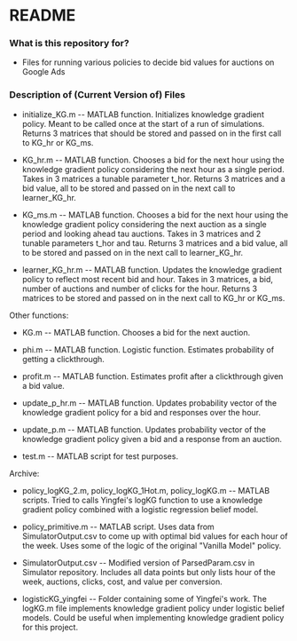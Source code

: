 # README #

### What is this repository for? ###

* Files for running various policies to decide bid values for auctions on Google Ads

### Description of (Current Version of) Files ###

* initialize_KG.m -- MATLAB function. Initializes knowledge gradient policy. Meant to be called once at the start of a run of simulations. Returns 3 matrices that should be stored and passed on in the first call to KG_hr or KG_ms. 

* KG_hr.m -- MATLAB function. Chooses a bid for the next hour using the knowledge gradient policy considering the next hour as a single period. Takes in 3 matrices a tunable parameter t_hor. Returns 3 matrices and a bid value, all to be stored and passed on in the next call to learner_KG_hr.

* KG_ms.m -- MATLAB function. Chooses a bid for the next hour using the knowledge gradient policy considering the next auction as a single period and looking ahead tau auctions. Takes in 3 matrices and 2 tunable parameters t_hor and tau. Returns 3 matrices and a bid value, all to be stored and passed on in the next call to learner_KG_hr.

* learner_KG_hr.m -- MATLAB function. Updates the knowledge gradient policy to reflect most recent bid and hour. Takes in 3 matrices, a bid, number of auctions and number of clicks for the hour. Returns 3 matrices to be stored and passed on in the next call to KG_hr or KG_ms.

Other functions:

* KG.m -- MATLAB function. Chooses a bid for the next auction.

* phi.m -- MATLAB function. Logistic function. Estimates probability of getting a clickthrough.

* profit.m -- MATLAB function. Estimates profit after a clickthrough given a bid value.

* update_p_hr.m -- MATLAB function. Updates probability vector of the knowledge gradient policy for a bid and responses over the hour. 

* update_p.m -- MATLAB function. Updates probability vector of the knowledge gradient policy given a bid and a response from an auction.

* test.m -- MATLAB script for test purposes. 

Archive:

* policy_logKG_2.m, policy_logKG_1Hot.m, policy_logKG.m -- MATLAB scripts. Tried to calls Yingfei's logKG function to use a knowledge gradient policy combined with a logistic regression belief model. 

* policy_primitive.m -- MATLAB script. Uses data from SimulatorOutput.csv to come up with optimal bid values for each hour of the week. Uses some of the logic of the original "Vanilla Model" policy.

* SimulatorOutput.csv -- Modified version of ParsedParam.csv in Simulator repository. Includes all data points but only lists hour of the week, auctions, clicks, cost, and value per conversion.

* logisticKG_yingfei -- Folder containing some of Yingfei's work. The logKG.m file implements knowledge gradient policy under logistic belief models. Could be useful when implementing knowledge gradient policy for this project.